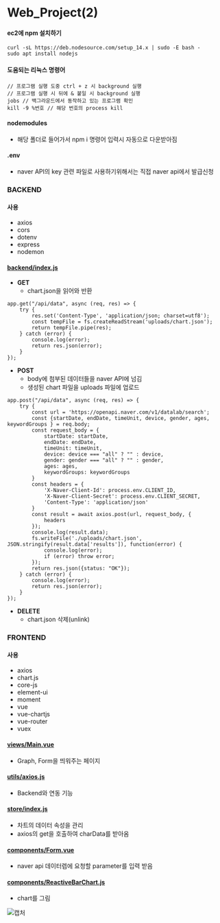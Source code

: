 # Web_Project(2)

#### ec2에 npm 설치하기
```
curl -sL https://deb.nodesource.com/setup_14.x | sudo -E bash -
sudo apt install nodejs
```

#### 도움되는 리눅스 명령어
```
// 프로그램 실행 도중 ctrl + z 시 background 실행
// 프로그램 실행 시 뒤에 & 붙일 시 background 실행
jobs // 백그라운드에서 동작하고 있는 프로그램 확인
kill -9 %번호 // 해당 번호의 process kill
```

#### nodemodules
- 해당 폴더로 들어가서 npm i 명령어 입력시 자동으로 다운받아짐
#### .env
- naver API의 key 관련 파일로 사용하기위해서는 직접 naver api에서 발급신청


### BACKEND
#### 사용
- axios
- cors
- dotenv
- express
- nodemon

#### [backend/index.js](https://github.com/KimUJin3359/Web_Project-2-/blob/master/backend/index.js)
- **GET**
  - chart.json을 읽어와 반환
```
app.get("/api/data", async (req, res) => {
    try {
        res.set('Content-Type', 'application/json; charset=utf8');
        const tempFile = fs.createReadStream('uploads/chart.json');
        return tempFile.pipe(res);
    } catch (error) {
        console.log(error);
        return res.json(error);
    }
});
```

- **POST**
  - body에 첨부된 데이터들을 naver API에 넘김
  - 생성된 chart 파일을 uploads 파일에 업로드
```
app.post("/api/data", async (req, res) => {
    try {
        const url = 'https://openapi.naver.com/v1/datalab/search';
        const {startDate, endDate, timeUnit, device, gender, ages, keywordGroups } = req.body;
        const request_body = {
            startDate: startDate,
            endDate: endDate,
            timeUnit: timeUnit,
            device: device === "all" ? "" : device,
            gender: gender === "all" ? "" : gender,
            ages: ages,
            keywordGroups: keywordGroups
        }
        const headers = {
            'X-Naver-Client-Id': process.env.CLIENT_ID,
            'X-Naver-Client-Secret': process.env.CLIENT_SECRET,
            'Content-Type': 'application/json'
        }
        const result = await axios.post(url, request_body, {
            headers
        });
        console.log(result.data);
        fs.writeFile('./uploads/chart.json', JSON.stringify(result.data['results']), function(error) {
            console.log(error);
            if (error) throw error;
        });
        return res.json({status: "OK"});
    } catch (error) {
        console.log(error);
        return res.json(error);
    }
});
```


- **DELETE**
  - chart.json 삭제(unlink)

### FRONTEND
#### 사용
- axios
- chart.js
- core-js
- element-ui
- moment
- vue
- vue-chartjs
- vue-router
- vuex

#### [views/Main.vue](https://github.com/KimUJin3359/Web_Project-2-/blob/master/frontend/src/views/Main.vue)
- Graph, Form을 띄워주는 페이지
#### [utils/axios.js](https://github.com/KimUJin3359/Web_Project-2-/blob/master/frontend/src/utils/axios.js)
- Backend와 연동 기능
#### [store/index.js](https://github.com/KimUJin3359/Web_Project-2-/blob/master/frontend/src/store/index.js)
- 차트의 데이터 속성을 관리
- axios의 get을 호출하여 charData를 받아옴
#### [components/Form.vue](https://github.com/KimUJin3359/Web_Project-2-/blob/master/frontend/src/components/Form.vue)
- naver api 데이터렙에 요청할 parameter를 입력 받음
#### [components/ReactiveBarChart.js](https://github.com/KimUJin3359/Web_Project-2-/blob/master/frontend/src/components/ReactiveBarChart.js)
- chart를 그림

![캡처](https://user-images.githubusercontent.com/50474972/111036137-0b3a5b00-8461-11eb-882c-3a00f58f4789.JPG)
